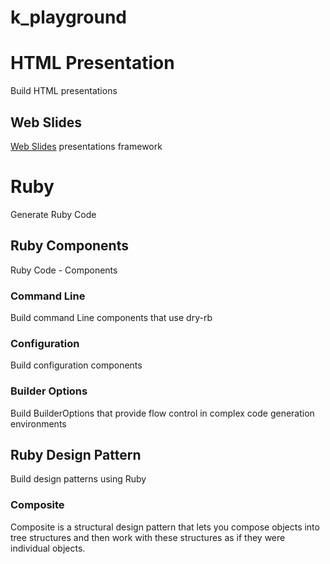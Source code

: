 # k_playground

# HTML Presentation

Build HTML presentations

## Web Slides

[Web Slides](https://github.com/webslides/webslides) presentations framework

# Ruby

Generate Ruby Code

## Ruby Components

Ruby Code - Components

### Command Line

Build command Line components that use dry-rb

### Configuration

Build configuration components

### Builder Options

Build BuilderOptions that provide flow control in complex code generation environments

## Ruby Design Pattern

Build design patterns using Ruby

### Composite

Composite is a structural design pattern that lets you compose objects into tree structures and then work with these structures as if they were individual objects.

